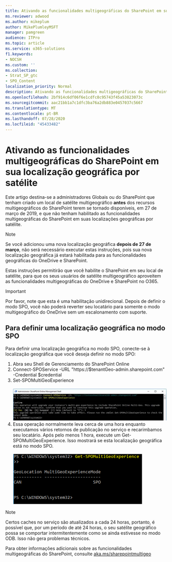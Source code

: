 ```yaml
---
title: Ativando as funcionalidades multigeográficas do SharePoint em sua localização geográfica por satélite
ms.reviewer: adwood
ms.author: mikeplum
author: MikePlumleyMSFT
manager: pamgreen
audience: ITPro
ms.topic: article
ms.service: o365-solutions
f1.keywords:
- NOCSH
ms.custom: ''
ms.collection:
- Strat_SP_gtc
- SPO_Content
localization_priority: Normal
description: Ativando as funcionalidades multigeográficas do SharePoint na sua localização geográfica por satélite.
ms.openlocfilehash: 2bf914c6df06f6e1cdfc8c95743f45a53823073c
ms.sourcegitcommit: aac21bb1a7c1dfc3ba76a2db883e0457037c5667
ms.translationtype: MT
ms.contentlocale: pt-BR
ms.lasthandoff: 07/28/2020
ms.locfileid: "45433482"
---
```

# <a name="enabling-sharepoint-multi-geo-in-your-satellite-geo-location"></a>Ativando as funcionalidades multigeográficas do SharePoint em sua localização geográfica por satélite

Este artigo destina-se a administradores Globais ou do SharePoint que tenham criado um local de satélite multigeográfico **antes** dos recursos multigeográficos do SharePoint terem se tornado disponíveis, em 27 de março de 2019, e que não tenham habilitado as funcionalidades multigeográficas do SharePoint em suas localizações geográficas por satélite. 

>[!Note]
>Se você adicionou uma nova localização geográfica **depois de 27 de março**, não será necessário executar estas instruções, pois sua nova localização geográfica já estará habilitada para as funcionalidades geográficas do OneDrive e SharePoint.

Estas instruções permitirão que você habilite o SharePoint em seu local de satélite, para que os seus usuários de satélite multigeográfico aproveitem as funcionalidades multigeográficas do OneDrive e SharePoint no O365. 

>[!IMPORTANT]
>Por favor, note que esta é uma habilitação unidirecional. Depois de definir o modo SPO, você não poderá reverter seu locatário para somente o modo multigeográfico do OneDrive sem um escalonamento com suporte. 

## <a name="to-set-a-geo-location-into-spo-mode"></a>Para definir uma localização geográfica no modo SPO

Para definir uma localização geográfica no modo SPO, conecte-se à localização geográfica que você deseja definir no modo SPO:

1.  Abra seu Shell de Gerenciamento do SharePoint Online 
2.  Connect-SPOService -URL "https://$tenantGeo-admin.sharepoint.com" -Credential $credential
3.  Set-SPOMultiGeoExperience</br></br>
![Set-SPOMultiGeoExperience](media/Set-SPO-MultiGeo.jpg)
4.  Essa operação normalmente leva cerca de uma hora enquanto executamos vários retornos de publicação no serviço e recarimbamos seu locatário. Após pelo menos 1 hora, execute um Get-SPOMultiGeoExperience.  Isso mostrará se esta localização geográfica está no modo SPO.</br></br>
![Set-SPOMultiGeoExperience](media/Get-SPO-MultiGeo.jpg)

 
 
 
>[!Note]
>Certos caches no serviço são atualizados a cada 24 horas, portanto, é possível que, por um período de até 24 horas, o seu satélite geográfico possa se comportar intermitentemente como se ainda estivesse no modo ODB. Isso não gera problemas técnicos. 
 
Para obter informações adicionais sobre as funcionalidades multigeográficas do SharePoint, consulte [aka.ms/sharepointmultigeo](https://docs.microsoft.com/office365/enterprise/multi-geo-capabilities-in-onedrive-and-sharepoint-online-in-office-365)


